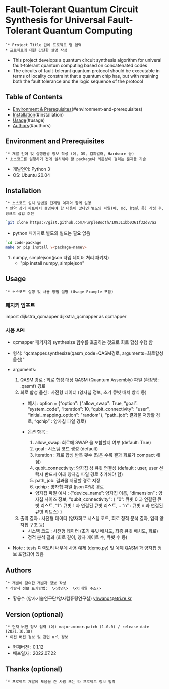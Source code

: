 # Fault-Tolerant Quantum Circuit Synthesis for Universal Fault-Tolerant Quantum Computing 
```
`* Project Title 란에 프로젝트 명 입력 
* 프로젝트에 대한 간단한 설명 작성 
```
- This project develops a quantum circuit synthesis algorithm for univeral fault-tolerant quantum computing based on concatenated codes
- The circuits of fault-tolerant quantum protocol should be executable in terms of locality constraint that a quantum chip has, but with retaining both the fault tolerance and the logic sequence of the protocol

## Table of Contents
- [Environment & Prerequisites]()(#environment-and-prerequisites)
- [Installation]()(#installation)
- [Usage]()(#usage)
- [Authors]()(#authors)

## Environment and Prerequisites
```
`* 개발 언어 및 실행환경 정보 작성 (예, OS, 컴파일러, Hardware 등)
* 소스코드를 실행하기 전에 설치해야 할 package나 의존성이 걸리는 문제들 기술 
```
- 개발언어:  Python 3
- OS:  Ubuntu 20.04

## Installation
```
`* 소스코드 설치 방법을 단계별 예제와 함께 설명 
* 만약 상기 파트에서 설명해야 할 내용이 많다면 별도의 파일(예, md, html 등) 작성 후, 링크로 삽입 추천 
```


```bash
`git clone https://gist.github.com/PurpleBooth/109311bb0361f32d87a2
```
- python 패키지로 별도의 빌드는 필요 없음

```bash
`cd code-package
make or pip install \<package-name\> 
```

1. numpy, simplejson(json 타입 데이터 처리 패키지)
	- "pip install numpy, simplejson"
	

## Usage

```
`* 소스코드 실행 및 사용 방법 설명 (Usage Example 포함)
```
### 패지키 임포트
import dijkstra\_qcmapper.dijkstra\_qcmapper as qcmapper

### 사용 API
- qcmapper 패키지의 synthesize 함수를 호출하는 것으로 회로 합성 수행 함
- 형식:
	“qcmapper.synthesize(qasm\_code=QASM경로, arguments=회로합성 옵션)"

- arguments:
	1. QASM 경로 : 회로 합성 대상 QASM (Quantum Assembly) 파일 (확장명 : .qasmf) 경로 
	2. 회로 합성 옵션 : 사전형 데이터 (양자칩 정보, 초기 큐빗 배치 방식 등)
		- 예시 : option = {“option": {"allow\_swap": True,
			“goal”: “system\_code",
			“iteration”: 10,
			“qubit\_connectivity": "user",
			“initial\_mapping\_option": "random"},
			“path\_job”: 결과물 저장할 경로,
			“qchip” : 양자칩 파일 경로}
							  
		- 옵션 항목 : 
			1) allow\_swap: 회로에 SWAP 을 포함할지 여부 (default: True)
			2) goal : 시스템 코드 생성 (default)
			3) iteration : 회로 합성 반복 횟수 (많은 수록 결과 회로가 compact 해짐)
			4) qubit\_connectivity: 양자칩 상 큐빗 연결성 (default : user, user 선택시 반드시 아래 양자칩 파일 경로 추가해야 함)
			5) path\_job: 결과물 저장할 경로 지정
			6) qchip : 양자칩 파일 (json 파일) 경로
			- 양자칩 파일 예시 : 
				{“device\_name”: 양자칩 이름,
				“dimension” : 양자칩 사이즈 정보,
				“qubit\_connectivity":  {
				“0”: 큐빗 0 과 연결된 큐빗 리스트,
				“1”: 큐빗 1 과 연결된 큐빗 리스트,
				..
				“n” : 큐빗 n 과 연결된 큐빗 리트스}
				}
	3. 출력 결과 : 사전형 데이터 (양자회로 시스템 코드, 회로 정적 분석 결과, 입력 양자칩 구조 등)
		- 시스템 코드 : 사전형 데이터 (초기 큐빗 배치도, 최종 큐빗 배치도, 회로)
		- 정적 분석 결과 (회로 깊이, 양자 게이트 수, 큐빗 수 등)

- Note : tests 디렉토리 내부에 사용 예제 (demo.py) 및 예제 QASM 과 양자칩 정보 포함되어 있음

## Authors
```
`* 개발에 참여한 개발자 정보 작성 
* 개발자 정보 표기방법:  \<성명\>  \<이메일 주소\>   
```
- 황용수 (양자기술연구단/양자컴퓨팅연구실) yhwang@etri.re.kr

## Version (optional)
```
`* 현재 버전 정보 입력 (예) major.minor.patch (1.0.0) / release date (2021.10.30) 
* 이전 버전 정보 및 관련 url 정보 
```
- 현재버전 : 0.1.12
- 배포일자 : 2022.07.22

## Thanks (optional)
```
`* 프로젝트 개발에 도움을 준 사람 또는 타 프로젝트 정보 입력  
```

